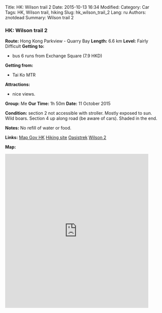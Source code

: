 Title: HK: Wilson trail 2
Date: 2015-10-13 16:34
Modified: 
Category: Car
Tags: HK,  Wilson trail,  hiking
Slug: hk_wilson_trail_2
Lang: ru
Authors: znotdead
Summary: Wilson trail 2

### HK: Wilson trail 2

**Route:** Hong Kong Parkview - Quarry Bay
**Length:** 6.6 km
**Level:** Fairly Difficult
**Getting to:**
 - bus 6 runs from Exchange Square (7.9 HKD)

**Getting from:**
 - Tai Ko MTR

**Attractions:**
 - nice views.

**Group:** Me
**Our Time:** 1h 50m
**Date:** 11 October 2015

**Condition:**
section 2 not accessible with stroller. Mostly exposed to sun. Wild boars. Section 4 up along road (be aware of cars). Shaded in the end.

**Notes:**
No refill of water or food.

**Links:**
[Map Gov HK](http://www2.map.gov.hk/gih3/view/index.jsp)
[Hiking site](http://hiking.gov.hk/eng)
[Oasistrek](http://www.oasistrek.com)
[Wilson 2](http://hiking.gov.hk/eng/longtrail/wtrail/wtrail/wtrail02.htm)

**Map:**
<iframe src='https://connect.garmin.com/activity/embed/924691327' width='465' height='500' frameborder='0'></iframe>